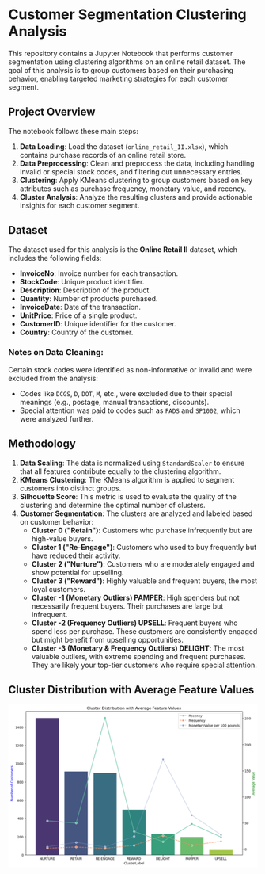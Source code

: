 # Customer Segmentation Clustering Analysis

This repository contains a Jupyter Notebook that performs customer segmentation using clustering algorithms on an online retail dataset. The goal of this analysis is to group customers based on their purchasing behavior, enabling targeted marketing strategies for each customer segment.

## Project Overview

The notebook follows these main steps:

1. **Data Loading**: Load the dataset (`online_retail_II.xlsx`), which contains purchase records of an online retail store.
2. **Data Preprocessing**: Clean and preprocess the data, including handling invalid or special stock codes, and filtering out unnecessary entries.
3. **Clustering**: Apply KMeans clustering to group customers based on key attributes such as purchase frequency, monetary value, and recency.
4. **Cluster Analysis**: Analyze the resulting clusters and provide actionable insights for each customer segment.

## Dataset

The dataset used for this analysis is the **Online Retail II** dataset, which includes the following fields:

- **InvoiceNo**: Invoice number for each transaction.
- **StockCode**: Unique product identifier.
- **Description**: Description of the product.
- **Quantity**: Number of products purchased.
- **InvoiceDate**: Date of the transaction.
- **UnitPrice**: Price of a single product.
- **CustomerID**: Unique identifier for the customer.
- **Country**: Country of the customer.

### Notes on Data Cleaning:

Certain stock codes were identified as non-informative or invalid and were excluded from the analysis:

- Codes like `DCGS`, `D`, `DOT`, `M`, etc., were excluded due to their special meanings (e.g., postage, manual transactions, discounts).
- Special attention was paid to codes such as `PADS` and `SP1002`, which were analyzed further.

## Methodology

1. **Data Scaling**: The data is normalized using `StandardScaler` to ensure that all features contribute equally to the clustering algorithm.
2. **KMeans Clustering**: The KMeans algorithm is applied to segment customers into distinct groups.
3. **Silhouette Score**: This metric is used to evaluate the quality of the clustering and determine the optimal number of clusters.
4. **Customer Segmentation**: The clusters are analyzed and labeled based on customer behavior:
   - **Cluster 0 ("Retain")**: Customers who purchase infrequently but are high-value buyers.
   - **Cluster 1 ("Re-Engage")**: Customers who used to buy frequently but have reduced their activity.
   - **Cluster 2 ("Nurture")**: Customers who are moderately engaged and show potential for upselling.
   - **Cluster 3 ("Reward")**: Highly valuable and frequent buyers, the most loyal customers.
   - **Cluster -1 (Monetary Outliers) PAMPER**: High spenders but not necessarily frequent buyers. Their purchases are large but infrequent.
   - **Cluster -2 (Frequency Outliers) UPSELL**: Frequent buyers who spend less per purchase. These customers are consistently engaged but might benefit from upselling opportunities.
   - **Cluster -3 (Monetary & Frequency Outliers) DELIGHT**: The most valuable outliers, with extreme spending and frequent purchases. They are likely your top-tier customers who require special attention.

## Cluster Distribution with Average Feature Values

![Cluster Distribution with Average Feature Values](./images/Cluster%20Distribution%20with%20Average%20Feature%20Values.png)
